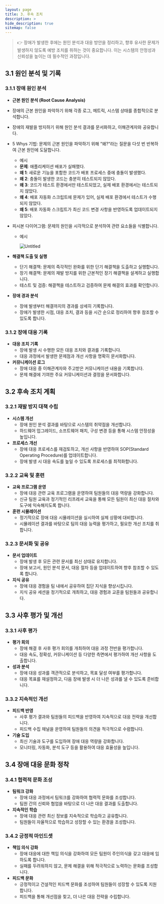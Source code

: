 ```yaml
---
layout: page
title: 3. 후속 조치
description: >
hide_description: true
sitemap: false
---
```


>👉 장애가 발생한 후에는 원인 분석과 대응 방안을 정리하고, 향후 유사한 문제가 발생하지 않도록 예방 조치를 취하는 것이 중요합니다. 이는 시스템의 안정성과 신뢰성을 높이는 데 필수적인 과정입니다.

## **3.1 원인 분석 및 기록**

### **3.1.1 장애 원인 분석**

- **근본 원인 분석 (Root Cause Analysis)**
- 장애의 근본 원인을 파악하기 위해 각종 로그, 메트릭, 시스템 상태를 종합적으로 분석합니다.
- 장애의 재발을 방지하기 위해 원인 분석 결과를 문서화하고, 이해관계자와 공유합니다.
- 5 Whys 기법: 문제의 근본 원인을 파악하기 위해 “왜?“라는 질문을 다섯 번 반복하여 근본 원인에 도달합니다.
    - 예시
    - **문제**: 애플리케이션 배포가 실패했다.
    - **왜 1**: 새로운 기능을 포함한 코드가 배포 프로세스 중에 충돌이 발생했다.
    - **왜 2**: 충돌이 발생한 코드는 충분히 테스트되지 않았다.
    - **왜 3**: 코드가 테스트 환경에서만 테스트되었고, 실제 배포 환경에서는 테스트되지 않았다.
    - **왜 4**: 배포 자동화 스크립트에 문제가 있어, 실제 배포 환경에서 테스트가 수행되지 않았다.
    - **왜 5**: 배포 자동화 스크립트가 최신 코드 변경 사항을 반영하도록 업데이트되지 않았다.
- 피시본 다이어그램: 문제의 원인을 시각적으로 분석하여 관련 요소들을 식별합니다.
    - 예시

      ![Untitled](https://teamsparta.notion.site/image/https%3A%2F%2Fprod-files-secure.s3.us-west-2.amazonaws.com%2F83c75a39-3aba-4ba4-a792-7aefe4b07895%2Fa2a0d35c-0deb-4a87-904b-53c69bd1e958%2FUntitled.png?table=block&id=ca5fe02c-a915-44d7-b5d0-90b51b675c60&spaceId=83c75a39-3aba-4ba4-a792-7aefe4b07895&width=1250&userId=&cache=v2)

- **해결책 도출 및 실행**
    - 단기 해결책: 문제의 즉각적인 완화를 위한 단기 해결책을 도출하고 실행합니다.
    - 장기 해결책: 문제의 재발 방지를 위한 근본적인 장기 해결책을 설계하고 실행합니다.
    - 테스트 및 검증: 해결책을 테스트하고 검증하여 문제 해결의 효과를 확인합니다.
- **장애 경과 분석**
    - 장애 발생부터 해결까지의 경과를 상세히 기록합니다.
    - 장애가 발생한 시점, 대응 조치, 결과 등을 시간 순으로 정리하여 향후 참조할 수 있도록 합니다.

### **3.1.2 장애 대응 기록**

- **대응 조치 기록**
    - 장애 발생 시 수행한 모든 대응 조치와 결과를 기록합니다.
    - 대응 과정에서 발생한 문제점과 개선 사항을 명확히 문서화합니다.
- **커뮤니케이션 로그**
    - 장애 대응 중 이해관계자와 주고받은 커뮤니케이션 내용을 기록합니다.
    - 문제 해결에 기여한 주요 커뮤니케이션과 결정을 문서화합니다.

## **3.2 후속 조치 계획**

### **3.2.1 재발 방지 대책 수립**

- **시스템 개선**
    - 장애 원인 분석 결과를 바탕으로 시스템의 취약점을 개선합니다.
    - 하드웨어 업그레이드, 소프트웨어 패치, 구성 변경 등을 통해 시스템 안정성을 높입니다.
- **프로세스 개선**
    - 장애 대응 프로세스를 재검토하고, 개선 사항을 반영하여 SOP(Standard Operating Procedure)를 업데이트합니다.
    - 장애 발생 시 대응 속도를 높일 수 있도록 프로세스를 최적화합니다.

### **3.2.2 교육 및 훈련**

- **교육 프로그램 운영**
    - 장애 대응 관련 교육 프로그램을 운영하여 팀원들의 대응 역량을 강화합니다.
    - 신규 팀원 교육과 정기적인 리프레셔 교육을 통해 모든 팀원이 최신 대응 절차와 도구에 익숙해지도록 합니다.
- **훈련 시뮬레이션**
    - 정기적으로 장애 대응 시뮬레이션을 실시하여 실제 상황에 대비합니다.
    - 시뮬레이션 결과를 바탕으로 팀의 대응 능력을 평가하고, 필요한 개선 조치를 취합니다.

### **3.2.3 문서화 및 공유**

- **문서 업데이트**
    - 장애 발생 후 모든 관련 문서를 최신 상태로 유지합니다.
    - 장애 보고서, 원인 분석 문서, 대응 절차 등을 업데이트하여 향후 참조할 수 있도록 합니다.
- **지식 공유**
    - 장애 대응 경험을 팀 내에서 공유하여 집단 지식을 향상시킵니다.
    - 지식 공유 세션을 정기적으로 개최하고, 대응 경험과 교훈을 팀원들과 공유합니다.

## **3.3 사후 평가 및 개선**

### **3.3.1 사후 평가**

- **평가 회의**
    - 장애 해결 후 사후 평가 회의를 개최하여 대응 과정 전반을 평가합니다.
    - 대응 속도, 정확성, 커뮤니케이션 등 다양한 측면에서 평가하여 개선 사항을 도출합니다.
- **성과 분석**
    - 장애 대응 성과를 객관적으로 분석하고, 목표 달성 여부를 평가합니다.
    - 대응 목표를 재설정하고, 다음 장애 발생 시 더 나은 성과를 낼 수 있도록 준비합니다.

### **3.3.2 지속적인 개선**

- **피드백 반영**
    - 사후 평가 결과와 팀원들의 피드백을 반영하여 지속적으로 대응 전략을 개선합니다.
    - 피드백 수집 채널을 운영하여 팀원들의 의견을 적극적으로 수렴합니다.
- **기술 도입**
    - 최신 기술과 도구를 도입하여 장애 대응 역량을 강화합니다.
    - 모니터링, 자동화, 분석 도구 등을 활용하여 대응 효율성을 높입니다.

## **3.4 장애 대응 문화 정착**

### **3.4.1 협력적 문화 조성**

- **팀워크 강화**
    - 장애 대응 과정에서 팀워크를 강화하여 협력적 문화를 조성합니다.
    - 팀원 간의 신뢰와 협업을 바탕으로 더 나은 대응 결과를 도출합니다.
- **지속적인 학습**
    - 장애 대응 관련 최신 정보를 지속적으로 학습하고 공유합니다.
    - 팀원들이 자율적으로 학습하고 성장할 수 있는 환경을 조성합니다.

### **3.4.2 긍정적 마인드셋**

- **책임 의식 강화**
    - 장애 대응에 대한 책임 의식을 강화하여 모든 팀원이 주인의식을 갖고 대응에 임하도록 합니다.
    - 실패를 두려워하지 않고, 문제 해결을 위해 적극적으로 노력하는 문화를 조성합니다.
- **피드백 문화**
    - 긍정적이고 건설적인 피드백 문화를 조성하여 팀원들이 성장할 수 있도록 지원합니다.
    - 피드백을 통해 개선점을 찾고, 더 나은 대응 전략을 수립합니다.